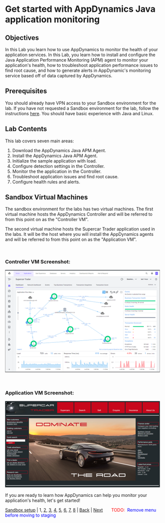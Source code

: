 # Get started with AppDynamics Java application monitoring

## Objectives

In this Lab you learn how to use AppDynamics to monitor the health of your application services. In this Lab, you learn how to install and configure the Java Application Performance Monitoring (APM) agent to monitor your application's health, how to troubleshoot application performance issues to find root cause, and how to generate alerts in AppDynamic's monitoring service based off of data captured by AppDynamics.

## Prerequisites

You should already have VPN access to your Sandbox environment for the lab.  If you have not requested a Sandbox environment for the lab, follow the instructions [here](../appd-sandbox-setup-101/1.md).  You should have basic experience with Java and Linux.

## Lab Contents
This lab covers seven main areas:

1. Download the AppDynamics Java APM Agent.
2. Install the AppDynamics Java APM Agent.
3. Initialize the sample application with load.
4. Configure detection settings in the Controller.
5. Monitor the the application in the Controller.
6. Troubleshoot application issues and find root cause.
7. Configure health rules and alerts.

## Sandbox Virtual Machines

The sandbox environment for the labs has two virtual machines.  The first virtual machine hosts the AppDynamics Controller and will be referred to from this point on as the "Controller VM".  

The second virtual machine hosts the Supercar Trader application used in the labs.  It will be the host where you will install the AppDynamics agents and will be referred to from this point on as the "Application VM".
 
<br>

### Controller VM Screenshot:
![Controller VM Screenshot](./assets/images/01-controller-vm.png)

<br>

### Application VM Screenshot:
![Application VM Screenshot](./assets/images/01-application-vm.png)
<br>

If you are ready to learn how AppDynamics can help you monitor your application's health, let's get started!
<br>

[Sandbox setup](../appd-sandbox-setup-101/1.md) | 1, [2](2.md), [3](3.md), [4](4.md), [5](5.md), [6](6.md), [7](7.md), [8](8.md) | [Back](../appd-sandbox-setup-101/1.md) | [Next](2.md)    &nbsp;&nbsp;&nbsp;&nbsp;&nbsp;&nbsp;<span style="color: red;">TODO:</span><span style="color: blue;">&nbsp;&nbsp;Remove menu before moving to staging</span>